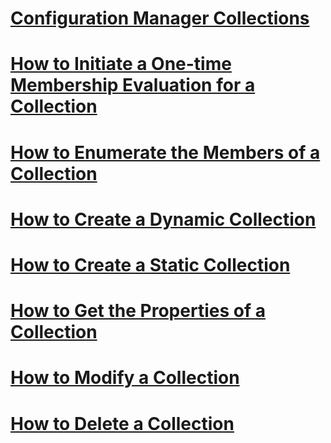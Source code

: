 # [Configuration Manager Collections](collections.md)
# [How to Initiate a One-time Membership Evaluation for a Collection](how-to-initiate-a-one-time-membership-evaluation-for-a-collection.md)
# [How to Enumerate the Members of a Collection](how-to-enumerate-the-members-of-a-collection.md)
# [How to Create a Dynamic Collection](how-to-create-a-dynamic-collection.md)
# [How to Create a Static Collection](how-to-create-a-static-collection.md)
# [How to Get the Properties of a Collection](how-to-get-the-properties-of-a-collection.md)
# [How to Modify a Collection](how-to-modify-a-collection.md)
# [How to Delete a Collection](how-to-delete-a-collection.md)
